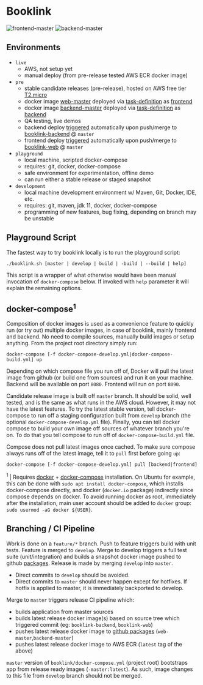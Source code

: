 # Booklink
![frontend-master](https://github.com/mrazjava/booklink/workflows/web-master/badge.svg?branch=master)
![backend-master](https://github.com/mrazjava/booklink/workflows/backend-master/badge.svg?branch=master)

## Environments

* `live`
   - AWS, not setup yet
   - manual deploy (from pre-release tested AWS ECR docker image)
* `pre`
   - stable candidate releases (pre-release), hosted on AWS free tier [T2.micro](https://aws.amazon.com/ec2/instance-types/t2/)
   - docker image [web-master](https://github.com/mrazjava/booklink/packages/141719?version=latest) deployed via [task-definition](https://github.com/mrazjava/booklink/blob/master/.aws/web-pre.json) as [frontend](http://ec2-3-124-3-167.eu-central-1.compute.amazonaws.com/)
   - docker image [backend-master](https://github.com/mrazjava/booklink/packages/130548?version=latest) deployed via [task-definition](https://github.com/mrazjava/booklink/blob/master/.aws/backend-pre.json) as [backend](http://ec2-3-124-3-167.eu-central-1.compute.amazonaws.com:8888/actuator/info)
   - QA testing, live demos
   - backend deploy [triggered](https://github.com/mrazjava/booklink/blob/master/.github/workflows/backend-master.yml) automatically upon push/merge to [booklink-backend](https://github.com/mrazjava/booklink/tree/master/booklink-backend) @ `master`
   - frontend deploy [triggered](https://github.com/mrazjava/booklink/blob/master/.github/workflows/web-master.yml) automatically upon push/merge to [booklink-web](https://github.com/mrazjava/booklink/tree/master/booklink-web) @ `master`
* `playground`
   - local machine, scripted docker-compose
   - requires: git, docker, docker-compose
   - safe environment for experimentation, offline demo
   - can run either a stable release or staged snapshot
* `development`
   - local machine development environment w/ Maven, Git, Docker, IDE, etc.
   - requires: git, maven, jdk 11, docker, docker-compose
   - programming of new features, bug fixing, depending on branch may be unstable

## Playground Script
The fastest way to try booklink locally is to run the playground script:
```
./booklink.sh [master | develop | build | -build | --build | help]
```
This script is a wrapper of what otherwise would have been manual invocation of `docker-compose` below. If invoked with 
`help` parameter it will explain the remaining options.

## docker-compose<sup>1</sup>
Composition of docker images is used as a convenience feature to quickly run (or try out) multiple docker images, in 
case of booklink, mainly frontend and backend. No need to compile sources, manually build images or setup anything. 
From the project root directory simply run:
```
docker-compose [-f docker-compose-develop.yml|docker-compose-build.yml] up
```
Depending on which compose file you run off of, Docker will pull the latest image from github (or build one from sources) 
and run it on your machine. Backend will be available on port `8080`. Frontend will run on port `8090`.

Candidate release image is built off `master` branch. It should be solid, well tested, and is the same as what runs in the 
AWS cloud. However, it may not have the latest features. To try the latest stable version, tell docker-compose to run off a 
staging configuration built from `develop` branch (the optional `docker-compose-develop.yml` file). Finally, you can tell docker 
compose to build your own image off sources of whatever branch you're on. To do that you tell compose to run off of 
`docker-compose-build.yml` file.

Compose does not pull latest images once cached. To make sure compose always runs off of the latest image, tell it to 
`pull` first before going `up`:
```
docker-compose [-f docker-compose-develop.yml] pull [backend|frontend]
```
<sup>1</sup> | Requires [docker](https://docs.docker.com/install/) + [docker-compose](https://docs.docker.com/compose/install/) 
installation. On Ubuntu for example, this can be done with `sudo apt install docker-compose`, which installs 
docker-compose directly, and docker (`docker.io` package) indirectly since compose depends on docker. To avoid running 
docker as root, immediately after the installation, main user account should be added to `docker` group: 
`sudo usermod -aG docker ${USER}`.

## Branching / CI Pipeline
Work is done on a `feature/*` branch. Push to feature triggers build with unit tests. Feature is merged 
to `develop`. Merge to develop triggers a full test suite (unit/integration) and builds a snapshot docker 
image pushed to github [packages](https://github.com/mrazjava/booklink/packages). Release is made by merging `develop` into `master`.

* Direct commits to `develop` should be avoided.
* Direct commits to `master` should never happen except for hotfixes. If hotfix is applied to master, it is immediately backported to develop.

Merge to `master` triggers release CI pipeline which:

* builds application from master sources
* builds latest release docker image(s) based on source tree which triggered commit (eg: `booklink-backend`, `booklink-web`)
* pushes latest release docker image to [github packages](https://github.com/mrazjava/booklink/packages) (`web-master`,`backend-master`)
* pushes latest release docker image to AWS ECR (`latest` tag of the above)

`master` version of `booklink/docker-compose.yml` (project root) bootstraps app from release ready images (`-master:latest`). 
As such, image changes to this file from `develop` branch should not be merged.
